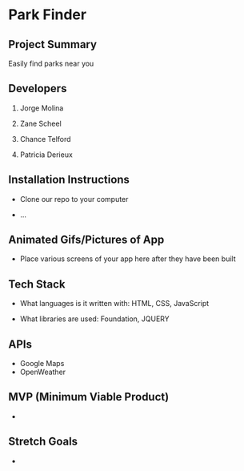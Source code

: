 # Park Finder


## Project Summary

Easily find parks near you

## Developers

1. Jorge Molina

2. Zane Scheel

3. Chance Telford

4. Patricia Derieux

## Installation Instructions

- Clone our repo to your computer

- ...


## Animated Gifs/Pictures of App

- Place various screens of your app here after they have been built

## Tech Stack

- What languages is it written with: HTML, CSS, JavaScript

- What libraries are used: Foundation, JQUERY




## APIs

- Google Maps 
- OpenWeather

## MVP (Minimum Viable Product)

- 


## Stretch Goals

-
